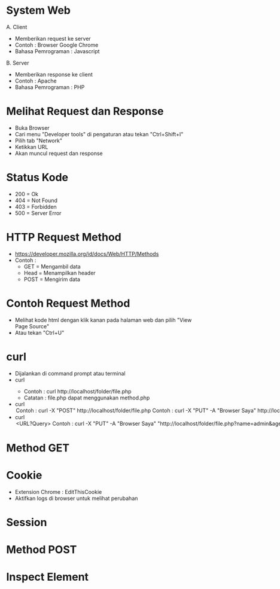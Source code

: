 # System Web

A. Client
- Memberikan request ke server
- Contoh : Browser Google Chrome
- Bahasa Pemrograman : Javascript

B. Server
- Memberikan response ke client
- Contoh : Apache
- Bahasa Pemrograman : PHP

# Melihat Request dan Response

- Buka Browser
- Cari menu "Developer tools" di pengaturan atau tekan "Ctrl+Shift+I"
- Pilih tab "Network"
- Ketikkan URL
- Akan muncul request dan response

# Status Kode

- 200 = Ok
- 404 = Not Found
- 403 = Forbidden
- 500 = Server Error

# HTTP Request Method

- https://developer.mozilla.org/id/docs/Web/HTTP/Methods
- Contoh :
  - GET = Mengambil data
  - Head = Menampilkan header
  - POST = Mengirim data

# Contoh Request Method

- Melihat kode html dengan klik kanan pada halaman web dan pilih "View Page Source"
- Atau tekan "Ctrl+U"

# curl

- Dijalankan di command prompt atau terminal
- curl <URL>
  - Contoh : curl http://localhost/folder/file.php
  - Catatan : file.php dapat menggunakan method.php
- curl <option> <URL>
  - Contoh : curl -X "POST" http://localhost/folder/file.php
  - Contoh : curl -X "PUT" -A "Browser Saya" http://localhost/folder/file.php
- curl <option> <URL?Query>
  - Contoh : curl -X "PUT" -A "Browser Saya" "http://localhost/folder/file.php?name=admin&age=30"
  - Contoh : curl -v -X "PUT" "http://localhost/folder/file.php?name=admin&age=30"
  - Contoh : curl -v -X "PUT" "http://localhost/folder/file.php?name=admin&age=30&x\[0\]=a&x\[1\]=b"

# Method GET

# Cookie

- Extension Chrome : EditThisCookie
- Aktifkan logs di browser untuk melihat perubahan

# Session

# Method POST

# Inspect Element
